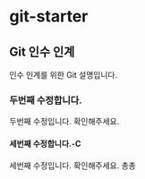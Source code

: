# git-starter

## Git 인수 인계
인수 인계를 위한 Git 설명입니다.

### 두번째 수정합니다.
두번째 수정입니다. 확인해주세요.

#### 세번째 수정합니다.-C
세번째 수정입니다. 확인해주세요. 총총